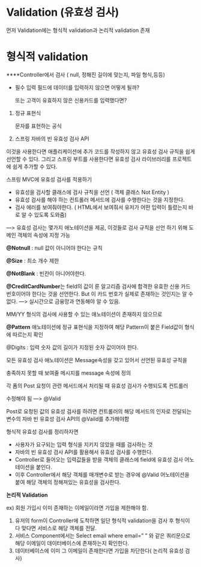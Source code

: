 # Validation (유효성 검사)

먼저 Validation에는 형식적 validation과 논리적 validation 존재

# **형식적 validation**

 ****Controller에서 검사 ( null, 정해진 길이에 맞는지, 파일 형식,등등)

- 필수 입력 필드에 데이터를 입력하지 않으면  어떻게 될까?
    
    또는 고객이 유효하지 않은 신용카드를 입력했다면? 
    

1. 정규 표현식
    
    문자를 표현하는 공식 
    

1. 스프링 자바의 빈 유효성 검사 API

이것을 사용한다면 애플리케이션에 추가 코드를 작성하지 않고 유효성 검사 규칙을 쉽게 선언할 수 있다. 그리고 스프링 부트를 사용한다면 유효성 검사 라이브러리를 프로젝트에 쉽게 추가할 수 있다.

스프링 MVC에 유효성 검사를 적용하기

- 유효성을 검사할 클래스에 검사 규칙을 선언 ( 객체 클래스 Not Entity )
- 유효성 검사를 해야 하는 컨트롤러 메서드에 검사를 수행한다는 것을 지정한다.
- 검사 에러를 보여줘야한다. ( HTML에서 보여줘서 유저가 어떤 입력이 틀렸는지 바로 알 수 있도록 도와줌)

—> 유효성 검사는 몇가지 애노테이션을 제공, 이것들로 검사 규칙을 선언 하기  위해 도메인 객체의 속성에 지정 가능

**@Notnull** : null 값이 아니어야 한다는 규칙

**@Size** : 최소 개수 제한

**@NotBlank** : 빈칸이 아니어야한다.

**@CreditCardNumber**는 field의 값이 룬 알고리즘 검사에 합격한 유효한 신용 카드 번호이어야 한다는 것을 선언한다. But 이 카드 번호가 실제로 존재하는 것인지는 알 수 없다. —> 실시간으로 금융망과 연동해야 알 수 있음.

MM/YY 형식의 검사에 사용할 수 있는 애노테이션이 존재하지 않으므로

**@Pattern** 애노테이션에 정규 표현식을 지정하여 해당 Pattern이 붙은 Field값이 형식에 따르는지 확인

@Digits : 입력 숫자 값의 길이가 지정된 숫자 값이어야 한다.

모든 유효성 검사 애노테이션은 Message속성을 갖고 있어서 선언된 유효성 규칙을

충족하지 못할 때 보여줄 메시지를 message 속성에 정의

각 폼의 Post 요청이 관련 메서드에서 처리될 때 유효성 검사가 수행되도록 컨트롤러

수정해야 됨 —> @Valid

Post로 요청된 값의 유효성 검사를 하려면 컨트롤러의 해당 메서드의 인자로 전달되는 변수의 자바 빈 유효성 검사 API의 @Vaild를 추가해야함

형식적 유효성 검사를 정리하자면

- 사용자가 요구되는 입력 형식을 지키지 않았을 때를 검사하는 것
- 자바의 빈 유효성 검사 API를 활용해서 유효성 검사를 수행한다.
- Controller로 들어오는 입력값들을 받을 객체의 클래스에 field에 유효성 검사 어노테이션을 붙인다.
- 이후 Controller에서 해당 객체를 매개변수로 받는 경우에 @Valid 어노테이션을 붙여 해당 객체의 정해져있는 유효성을 검사한다.

**논리적 Validation**

ex) 회원 가입시 이미 존재하는 이메일이라면 가입을 제한해야 함.

1. 유저의 form이 Controller에 도착하면 일단 형식적 validation을 검사 후 형식이 다 맞다면 서비스로 해당 객체를 전달.
2. 서비스 Component에서는 Select email where email=” ” 와 같은 쿼리문으로 해당 이메일이 데이터베이스에 존재하는지 확인한다. 
3. 데이터베이스에 이미 그 이메일이 존재한다면 가입을 차단한다( 논리적 유효성 검사)
